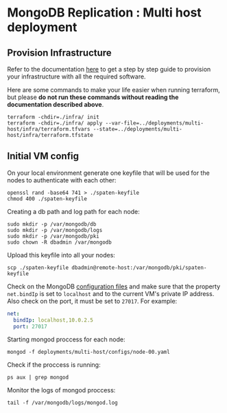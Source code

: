 # MongoDB Replication : Multi host deployment

## Provision Infrastructure

Refer to the documentation [here](../../infra/README.md) to get a step by step guide to provision your infrastructure with all the required software.

Here are some commands to make your life easier when running terraform, but please **do not run these commands without reading the documentation described above**.
```shell
terraform -chdir=./infra/ init
terraform -chdir=./infra/ apply --var-file=../deployments/multi-host/infra/terraform.tfvars --state=../deployments/multi-host/infra/terraform.tfstate
```

## Initial VM config

On your local environment generate one keyfile that will be used for the nodes to authenticate with each other:

```shell
openssl rand -base64 741 > ./spaten-keyfile
chmod 400 ./spaten-keyfile
```

Creating a db path and log path for each node:
```shell
sudo mkdir -p /var/mongodb/db
sudo mkdir -p /var/mongodb/logs
sudo mkdir -p /var/mongodb/pki
sudo chown -R dbadmin /var/mongodb

```

Upload this keyfile into all your nodes:
```shell
scp ./spaten-keyfile dbadmin@remote-host:/var/mongodb/pki/spaten-keyfile
```

Check on the MongoDB [configuration files](./configs/) and make sure that the property `net.bindIp` is set to `localhost` and to the current VM's private IP address. Also check on the port, it must be set to `27017`. 
For example:
```yaml
net:
  bindIp: localhost,10.0.2.5
  port: 27017
```

Starting mongod proccess for each node:
```shell
mongod -f deployments/multi-host/configs/node-00.yaml
```

Check if the proccess is running:
```shell
ps aux | grep mongod
```

Monitor the logs of mongod proccess:
```shell
tail -f /var/mongodb/logs/mongod.log
```